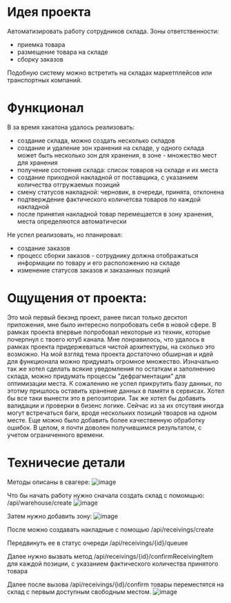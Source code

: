 # Идея проекта
Автоматизировать работу сотрудников склада.
Зоны ответственности:
- приемка товара
- размещение товара на складе
- сборку заказов

Подобную систему можно встретить на складах маркетплейсов или транспортных компаний.

# Функционал
В за время хакатона удалось реализовать:
- создание склада, можно создать несколько складов
- создание и удаление зон хранения на складе, у одного склада может быть несколько зон для хранения, в зоне - множество мест для хранения
- получение состояния склада: список товаров на складе и их места
- создание приходной накладной от поставщика, с указанием количества отгружаемых позиций
- смену статусов накладной: черновик, в очереди, принята, отклонена
- подтверждение фактического количетсва товаров по каждой накладной
- после принятия накладной товар перемещается в зону хранения, места определяются автоматически

Не успел реализовать, но планировал:
- создание заказов
- процесс сборки заказов - сотруднику должна отображаться информации по товару и его расположению на складе
- изменение статусов заказов и заказанных позиций

# Ощущения от проекта:
Это мой первый бекэнд проект, ранее писал только десктоп приложения, мне было интересно попробовать себя в новой сфере. В рамках проекта впервые попробовал некоторые из техник, которые почерпнул с твоего ютуб канала.
Мне понравилось, что удалось в рамках проекта придержеваться чистой архитектуры, на сколько это возможно.
На мой взгляд тема проекта достаточно обширная и идей для функционала можно придумать огромное множество.
Изначально так же хотел сделать всякие уведомления по остаткам и заполнению склада, можно придумать процессы "дефрагментации" для оптимизации места. 
К сожалению не успел прикрутить базу данных, по этотму пришлось оставить хранение данных в памяти в сервисах. Хотел бы все таки вынести это в репозитории.
Так же хотел бы добавить валидации и проверки в бизенс логике. Сейчас из за их отсутвия иногда могут встречаться баги, вроде нескольких позиций твоаров на одном месте. 
Еще можно было добавить более качественную обработку ошибок.
В целом, я почти доволен получившимся результатом, с учетом ограниченного времени. 

# Техничесие детали

Методы описаны в свагере:
![image](https://github.com/user-attachments/assets/04c7b485-18a3-4454-a964-24b13d9b2da1)

Что бы начать работу нужно сначала создать склад с помомщью: 
/api/warehouse/create
![image](https://github.com/user-attachments/assets/f0f6f2a2-394d-4f90-b3b7-8c8482a26881)

Затем нужно добавить зону:
![image](https://github.com/user-attachments/assets/2cdbd12c-d032-49fa-a528-b3d5a2f41a4a)

После можно создавать накладные с помощью
/api/receivings/create

Передвинуть ее в статус очереди
/api/receivings/{id}/queuee

Далее нужно вызвать метод
/api/receivings/{id}/confirmReceivingItem
для каждой позиции, с указанием фактического количества принятого товара

Далее после вызова
/api/receivings/{id}/confirm
товары переместятся на склад с первым доступным свободным местом.
![image](https://github.com/user-attachments/assets/850597c2-bde0-46da-bc61-8ded095ce4ac)


